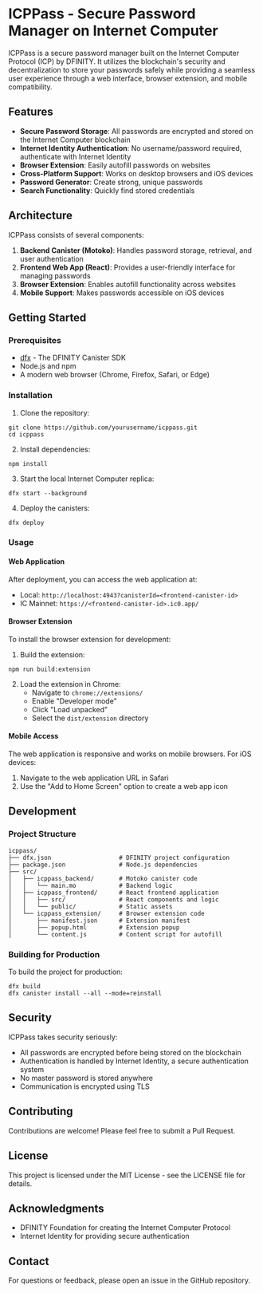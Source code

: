 # ICPPass - Secure Password Manager on Internet Computer

ICPPass is a secure password manager built on the Internet Computer Protocol (ICP) by DFINITY. It utilizes the blockchain's security and decentralization to store your passwords safely while providing a seamless user experience through a web interface, browser extension, and mobile compatibility.

## Features

- **Secure Password Storage**: All passwords are encrypted and stored on the Internet Computer blockchain
- **Internet Identity Authentication**: No username/password required, authenticate with Internet Identity
- **Browser Extension**: Easily autofill passwords on websites
- **Cross-Platform Support**: Works on desktop browsers and iOS devices
- **Password Generator**: Create strong, unique passwords
- **Search Functionality**: Quickly find stored credentials

## Architecture

ICPPass consists of several components:

1. **Backend Canister (Motoko)**: Handles password storage, retrieval, and user authentication
2. **Frontend Web App (React)**: Provides a user-friendly interface for managing passwords
3. **Browser Extension**: Enables autofill functionality across websites
4. **Mobile Support**: Makes passwords accessible on iOS devices

## Getting Started

### Prerequisites

- [dfx](https://sdk.dfinity.org/docs/quickstart/local-quickstart.html) - The DFINITY Canister SDK
- Node.js and npm
- A modern web browser (Chrome, Firefox, Safari, or Edge)

### Installation

1. Clone the repository:
```
git clone https://github.com/yourusername/icppass.git
cd icppass
```

2. Install dependencies:
```
npm install
```

3. Start the local Internet Computer replica:
```
dfx start --background
```

4. Deploy the canisters:
```
dfx deploy
```

### Usage

#### Web Application

After deployment, you can access the web application at:
- Local: `http://localhost:4943?canisterId=<frontend-canister-id>`
- IC Mainnet: `https://<frontend-canister-id>.ic0.app/`

#### Browser Extension

To install the browser extension for development:

1. Build the extension:
```
npm run build:extension
```

2. Load the extension in Chrome:
   - Navigate to `chrome://extensions/`
   - Enable "Developer mode"
   - Click "Load unpacked"
   - Select the `dist/extension` directory

#### Mobile Access

The web application is responsive and works on mobile browsers. For iOS devices:

1. Navigate to the web application URL in Safari
2. Use the "Add to Home Screen" option to create a web app icon

## Development

### Project Structure

```
icppass/
├── dfx.json                   # DFINITY project configuration
├── package.json               # Node.js dependencies
├── src/
│   ├── icppass_backend/       # Motoko canister code
│   │   └── main.mo            # Backend logic
│   ├── icppass_frontend/      # React frontend application
│   │   ├── src/               # React components and logic
│   │   └── public/            # Static assets
│   └── icppass_extension/     # Browser extension code
│       ├── manifest.json      # Extension manifest
│       ├── popup.html         # Extension popup
│       └── content.js         # Content script for autofill
```

### Building for Production

To build the project for production:

```
dfx build
dfx canister install --all --mode=reinstall
```

## Security

ICPPass takes security seriously:

- All passwords are encrypted before being stored on the blockchain
- Authentication is handled by Internet Identity, a secure authentication system
- No master password is stored anywhere
- Communication is encrypted using TLS

## Contributing

Contributions are welcome! Please feel free to submit a Pull Request.

## License

This project is licensed under the MIT License - see the LICENSE file for details.

## Acknowledgments

- DFINITY Foundation for creating the Internet Computer Protocol
- Internet Identity for providing secure authentication

## Contact

For questions or feedback, please open an issue in the GitHub repository.
